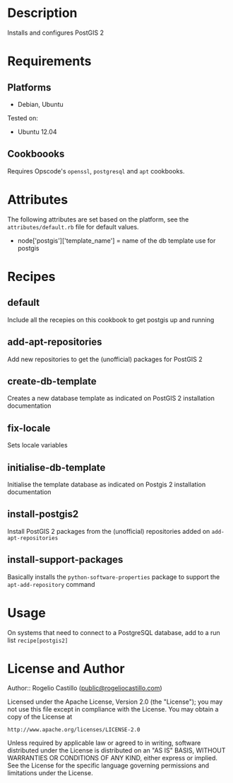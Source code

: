 Description
===========

Installs and configures PostGIS 2


Requirements
============

## Platforms

* Debian, Ubuntu

Tested on:

* Ubuntu 12.04

## Cookboooks

Requires Opscode's `openssl`, `postgresql` and `apt` cookbooks.


Attributes
==========

The following attributes are set based on the platform, see the
`attributes/default.rb` file for default values.

* node['postgis']['template_name'] = name of the db template use for postgis


Recipes
=======

default
-------

Include all the recepies on this cookbook to get postgis up and running

add-apt-repositories
------

Add new repositories to get the (unofficial) packages for PostGIS 2

create-db-template
------

Creates a new database template as indicated on PostGIS 2 installation
documentation

fix-locale
------

Sets locale variables

initialise-db-template
------

Initialise the template database as indicated on Postgis 2 installation
documentation

install-postgis2
------

Install PostGIS 2 packages from the (unofficial) repositories added on 
`add-apt-repositories`

install-support-packages
------

Basically installs the `python-software-properties` package to support the
`apt-add-repository` command


Usage
=====

On systems that need to connect to a PostgreSQL database, add to a run
list `recipe[postgis2]`


License and Author
==================

Author:: Rogelio Castillo (<public@rogeliocastillo.com>)

Licensed under the Apache License, Version 2.0 (the "License");
you may not use this file except in compliance with the License.
You may obtain a copy of the License at

    http://www.apache.org/licenses/LICENSE-2.0

Unless required by applicable law or agreed to in writing, software
distributed under the License is distributed on an "AS IS" BASIS,
WITHOUT WARRANTIES OR CONDITIONS OF ANY KIND, either express or implied.
See the License for the specific language governing permissions and
limitations under the License.